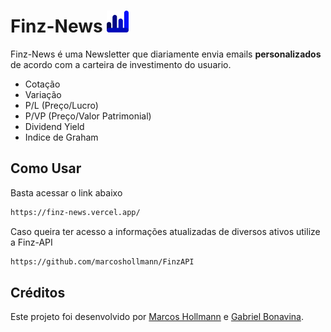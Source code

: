 # Finz-News <img src="finz.png" alt="Ícone" width="35" height="35">

Finz-News é uma Newsletter que diariamente envia emails **personalizados** de acordo com a carteira de investimento do usuario.

- Cotação
- Variação
- P/L (Preço/Lucro)
- P/VP (Preço/Valor Patrimonial)
- Dividend Yield
- Indice de Graham

## Como Usar
Basta acessar o link abaixo
```bash
https://finz-news.vercel.app/
```
Caso queira ter acesso a informações atualizadas de diversos ativos utilize a Finz-API
```bash
https://github.com/marcoshollmann/FinzAPI
```



## Créditos

Este projeto foi desenvolvido por [Marcos Hollmann](https://www.linkedin.com/in/marcos-hollmann-401812204/) e [Gabriel Bonavina](https://www.linkedin.com/in/gabriel-leal-bonavina-8388a7267/).
